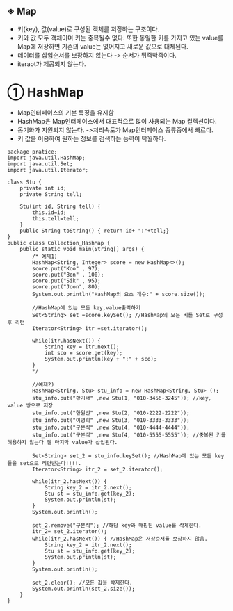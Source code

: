 __※ Map__
-------------
- 키(key), 값(value)로 구성된 객체를 저장하는 구조이다.
- 키와 값 모두 객체이며 키는 중복될수 없다. 또한 동일한 키를 가지고 있는 value를 Map에 저장하면 기존의 value는 없어지고 새로운 값으로 대체된다.
- 데이터를 삽입순서를 보장하지 않는다 -> 순서가 뒤죽박죽이다.
- iteraot가 제공되지 않는다.

__① HashMap__
===============
- Map인터페이스의 기본 특징을 유지함
- HashMap은 Map인터페이스에서 대표적으로 많이 사용되는 Map 컬렉션이다.
- 동기화가 지원되지 않는다. ->처리속도가 Map인터페이스 종류중에서 빠르다.
- 키 값을 이용하여 원하는 정보를 검색하는 능력이 탁월하다.

```
package pratice;
import java.util.HashMap;
import java.util.Set;
import java.util.Iterator;

class Stu {
    private int id;
    private String tell;

    Stu(int id, String tell) {
        this.id=id;
        this.tell=tell;
    }
    public String toString() { return id+ ":"+tell;}
}
public class Collection_HashMap {
    public static void main(String[] args) {
        /* 예제1)
        HashMap<String, Integer> score = new HashMap<>();
        score.put("Koo" , 97);
        score.put("Bon" , 100);
        score.put("Sik" , 95);
        score.put("Joon", 80);
        System.out.println("HashMap의 요소 개수:" + score.size());

        //HashMap에 있는 모든 key,value출력하기
        Set<String> set =score.keySet(); //HashMap의 모든 키를 Set로 구성후 리턴
        Iterator<String> itr =set.iterator();

        while(itr.hasNext()) {
            String key = itr.next();
            int sco = score.get(key);
            System.out.println(key + ":" + sco);
        }
        */

        //예제2)
        HashMap<String, Stu> stu_info = new HashMap<String, Stu> ();
        stu_info.put("황기태" ,new Stu(1, "010-3456-3245")); //key, value 쌍으로 저장
        stu_info.put("한원선" ,new Stu(2, "010-2222-2222"));
        stu_info.put("이영희" ,new Stu(3, "010-3333-3333"));
        stu_info.put("구본식" ,new Stu(4, "010-4444-4444"));
        stu_info.put("구본식" ,new Stu(4, "010-5555-5555")); //중복된 키를 허용하지 않는다 젤 마지막 value가 삽입된다.

        Set<String> set_2 = stu_info.keySet(); //HashMap에 있는 모든 key들을 set으로 리턴받는다!!!!.
        Iterator<String> itr_2 = set_2.iterator();

        while(itr_2.hasNext()) {
            String key_2 = itr_2.next();
            Stu st = stu_info.get(key_2);
            System.out.println(st);
        }
        System.out.println();

        set_2.remove("구본식"); //해당 key와 매핑된 value를 삭제한다.
        itr_2= set_2.iterator();
        while(itr_2.hasNext()) { //HashMap은 저장순서를 보장하지 않음.
            String key_2 = itr_2.next();
            Stu st = stu_info.get(key_2);
            System.out.println(st);
        }
        System.out.println();

        set_2.clear(); //모든 값을 삭제한다.
        System.out.println(set_2.size());
    }
}
```


